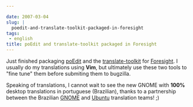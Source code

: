 ```yaml
---

date: 2007-03-04
slug: |
  poedit-and-translate-toolkit-packaged-in-foresight
tags:
 - english
title: poEdit and translate-toolkit packaged in Foresight
---
```


Just finished packaging
[poEdit](http://sourceforge.net/projects/poedit/) and the
[translate-toolkit](http://translate.sourceforge.net/) for
[Foresight](http://foresightlinux.com/). I usually do my translations
using **Vim**, but ultimately use these two tools to "fine tune" them
before submiting them to bugzilla.

Speaking of translations, I cannot wait to see the new GNOME with
**100%** desktop translations in portuguese (Brazilian), thanks to a
partnership between the Brazilian
[GNOME](http://l10n.gnome.org/teams/pt_BR) and
[Ubuntu](https://beta.launchpad.net/~ubuntu-l10n-pt-br) translation
teams! ;)
